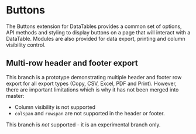 # Buttons

The Buttons extension for DataTables provides a common set of options, API methods and styling to display buttons on a page that will interact with a DataTable. Modules are also provided for data export, printing and column visibility control.


## Multi-row header and footer export

This branch is a prototype demonstrating multiple header and footer row export for all export types (Copy, CSV, Excel, PDF and Print). However, there are important limitations which is why it has not been merged into master:

* Column visibility is not supported
* `colspan` and `rowspan` are not supported in the header or footer.

This branch is _not_ supported - it is an experimental branch only.

